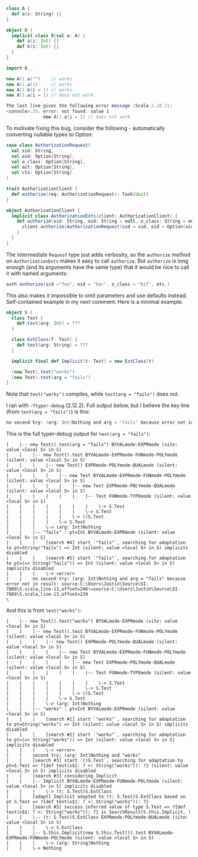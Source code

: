 ```scala
class A {
  def a(s: String) {}
}

object O {
  implicit class B(val a: A) {
    def a(i: Int) {}
    def b(i: Int) {}
  }
}

import O._

new A().a("")    // works
new A().a(1)     // works
new A().b(i = 1) // works
new A().a(i = 1) // does not work

The last line gives the following error message (Scala 2.10.2):
<console>:25: error: not found: value i
              new A().a(i = 1) // does not work
```
To motivate fixing this bug, consider the following - automatically converting nullable types to Option:

```scala
case class AuthorizationRequest(
  val sid: String,
  val oid: Option[String],
  val o_class: Option[String],
  val act: Option[String],
  val ctx: Option[String]
)

trait AuthorizationClient {
  def authorize(req: AuthorizationRequest): Task[Unit]
}

object AuthorizationClient {
  implicit class AuthorizationExts(client: AuthorizationClient) {
    def authorize(sid: String, oid: String = null, o_class: String = null, act: String = null, ctx: Json = null) = {
      client.authorize(AuthorizationRequest(sid = sid, oid = Option(oid), o_class = Option(o_class), act = Option(action), ctx = Option(ctx)))
    }
  }
}
```

The intermediate `Request` type just adds verbosity, so the `authorize` method on `AuthorizationExts` makes it easy to call `authorize`. But `authorize` is long enough (and its arguments have the same type) that it would be nice to call it with named arguments:

```scala
auth.authorize(sid ="foo", oid = "bar", o_class = "bif", etc.) 
```

This also makes it impossible to omit parameters and use defaults instead.  Self-contained example in my next comment.
Here is a minimal example:

```scala
object S {
  class Test {
    def test(arg: Int) = ???
  }

  class ExtClass(f: Test) {
    def test(arg: String) = ???
  }

  implicit final def Implicit(t: Test) = new ExtClass(t)

  (new Test).test("works")
  (new Test).test(arg = "fails")
}
```

Note that `test("works")` compiles, while `test(arg = "fails")` does not. 

I ran with `-Ytyper-debug` (2.12.2). Full output below, but I believe the key line (from `test(arg = "fails")`) is this:

```scala
no second try: (arg: Int)Nothing and arg = "fails" because error not in result: source-C:\Users\Justin\Source\SI-7809\S.scala,line-13,offset=246!=source-C:\Users\Justin\Source\SI-7809\S.scala,line-13,offset=239
```

This is the full typer-debug output for `test(arg = "fails")`:

```
|    |-- new Test().test(arg = "fails") BYVALmode-EXPRmode (site: value <local S> in S)
|    |    |-- new Test().test BYVALmode-EXPRmode-FUNmode-POLYmode (silent: value <local S> in S)
|    |    |    |-- new Test() EXPRmode-POLYmode-QUALmode (silent: value <local S> in S)
|    |    |    |    |-- new Test BYVALmode-EXPRmode-FUNmode-POLYmode (silent: value <local S> in S)
|    |    |    |    |    |-- new Test EXPRmode-POLYmode-QUALmode (silent: value <local S> in S)
|    |    |    |    |    |    |-- Test FUNmode-TYPEmode (silent: value <local S> in S)
|    |    |    |    |    |    |    \-> S.Test
|    |    |    |    |    |    \-> S.Test
|    |    |    |    |    \-> ()S.Test
|    |    |    |    \-> S.Test
|    |    |    \-> (arg: Int)Nothing
|    |    |-- "fails" : pt=Int BYVALmode-EXPRmode (silent: value <local S> in S)
|    |    |    [search #4] start `"fails"`, searching for adaptation to pt=String("fails") => Int (silent: value <local S> in S) implicits disabled
|    |    |    [search #5] start `"fails"`, searching for adaptation to pt=(=> String("fails")) => Int (silent: value <local S> in S) implicits disabled
|    |    |    \-> <error>
|    |    no second try: (arg: Int)Nothing and arg = "fails" because error not in result: source-C:\Users\Justin\Source\SI-7809\S.scala,line-13,offset=246!=source-C:\Users\Justin\Source\SI-7809\S.scala,line-13,offset=239
\
```

And this is from `test("works")`:

```
|    |-- new Test().test("works") BYVALmode-EXPRmode (site: value <local S> in S)
|    |    |-- new Test().test BYVALmode-EXPRmode-FUNmode-POLYmode (silent: value <local S> in S)
|    |    |    |-- new Test() EXPRmode-POLYmode-QUALmode (silent: value <local S> in S)
|    |    |    |    |-- new Test BYVALmode-EXPRmode-FUNmode-POLYmode (silent: value <local S> in S)
|    |    |    |    |    |-- new Test EXPRmode-POLYmode-QUALmode (silent: value <local S> in S)
|    |    |    |    |    |    |-- Test FUNmode-TYPEmode (silent: value <local S> in S)
|    |    |    |    |    |    |    \-> S.Test
|    |    |    |    |    |    \-> S.Test
|    |    |    |    |    \-> ()S.Test
|    |    |    |    \-> S.Test
|    |    |    \-> (arg: Int)Nothing
|    |    |-- "works" : pt=Int BYVALmode-EXPRmode (silent: value <local S> in S)
|    |    |    [search #1] start `"works"`, searching for adaptation to pt=String("works") => Int (silent: value <local S> in S) implicits disabled
|    |    |    [search #2] start `"works"`, searching for adaptation to pt=(=> String("works")) => Int (silent: value <local S> in S) implicits disabled
|    |    |    \-> <error>
|    |    second try: (arg: Int)Nothing and "works"
|    |    [search #3] start `()S.Test`, searching for adaptation to pt=S.Test => ?{def test(x$1: ? >: String("works")): ?} (silent: value <local S> in S) implicits disabled
|    |    [search #3] considering Implicit
|    |    |-- Implicit BYVALmode-EXPRmode-FUNmode-POLYmode (silent: value <local S> in S) implicits disabled
|    |    |    \-> (t: S.Test)S.ExtClass
|    |    [adapt] Implicit adapted to (t: S.Test)S.ExtClass based on pt S.Test => ?{def test(x$1: ? >: String("works")): ?}
|    |    [search #3] success inferred value of type S.Test => ?{def test(x$1: ? >: String("works")): ?} is SearchResult(S.this.Implicit, )
|    |    |-- (t: S.Test)S.ExtClass EXPRmode-POLYmode-QUALmode (site: value <local S> in S)
|    |    |    \-> S.ExtClass
|    |    |-- S.this.Implicit(new S.this.Test()).test BYVALmode-EXPRmode-FUNmode-POLYmode (silent: value <local S> in S)
|    |    |    \-> (arg: String)Nothing
|    |    \-> Nothing
```
